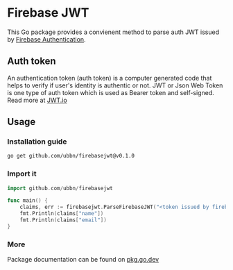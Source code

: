 # Firebase JWT

This Go package provides a convienent method to parse auth JWT issued by [Firebase Authentication](https://firebase.google.com/docs/auth). 

## Auth token

An authentication token (auth token) is a computer generated code that helps to verify if user's identity is authentic or not. 
JWT or Json Web Token is one type of auth token which is used as Bearer token and self-signed. Read more at [JWT.io](https://jwt.io/) 

## Usage

### Installation guide

```bash
go get github.com/ubbn/firebasejwt@v0.1.0
```

### Import it

```go
import github.com/ubbn/firebasejwt

func main() {
    claims, err := firebasejwt.ParseFirebaseJWT("<token issued by firebase auth>")
    fmt.Println(claims["name"])
    fmt.Println(claims["email"])
}
```

### More

Package documentation can be found on [pkg.go.dev](https://pkg.go.dev/github.com/ubbn/firebasejwt)